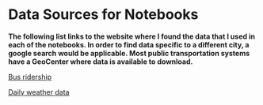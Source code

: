 # Data Sources for Notebooks

**The following list links to the website where I found the data that I used in each of the notebooks. In order to find data specific to a different city, a google search would be applicable. Most public transportation systems have a GeoCenter where data is available to download.**

[Bus ridership](https://geocenter-valleymetro.opendata.arcgis.com/datasets?t=Bus%20Ridership)

[Daily weather data](http://w2.weather.gov/climate/xmacis.php?wfo=psr)
